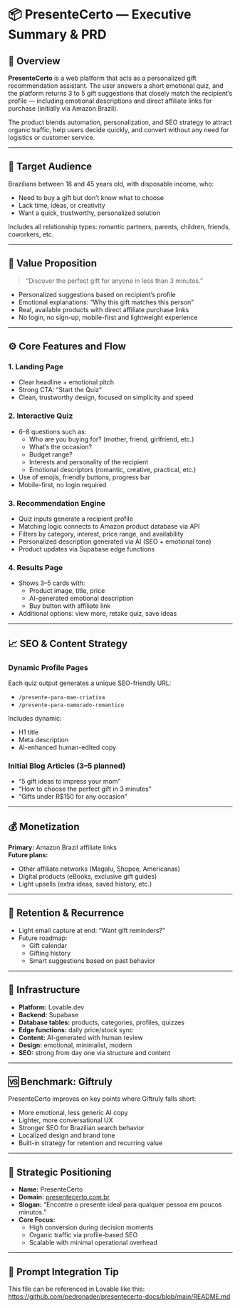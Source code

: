 # 📦 PresenteCerto — Executive Summary & PRD

## 📌 Overview

**PresenteCerto** is a web platform that acts as a personalized gift recommendation assistant. The user answers a short emotional quiz, and the platform returns 3 to 5 gift suggestions that closely match the recipient’s profile — including emotional descriptions and direct affiliate links for purchase (initially via Amazon Brazil).

The product blends automation, personalization, and SEO strategy to attract organic traffic, help users decide quickly, and convert without any need for logistics or customer service.

---

## 👥 Target Audience

Brazilians between 18 and 45 years old, with disposable income, who:
- Need to buy a gift but don’t know what to choose
- Lack time, ideas, or creativity
- Want a quick, trustworthy, personalized solution

Includes all relationship types: romantic partners, parents, children, friends, coworkers, etc.

---

## 🎯 Value Proposition

> “Discover the perfect gift for anyone in less than 3 minutes.”

- Personalized suggestions based on recipient’s profile
- Emotional explanations: “Why this gift matches this person”
- Real, available products with direct affiliate purchase links
- No login, no sign-up, mobile-first and lightweight experience

---

## ⚙️ Core Features and Flow

### 1. **Landing Page**
- Clear headline + emotional pitch
- Strong CTA: “Start the Quiz”
- Clean, trustworthy design, focused on simplicity and speed

### 2. **Interactive Quiz**
- 6–8 questions such as:
  - Who are you buying for? (mother, friend, girlfriend, etc.)
  - What’s the occasion?
  - Budget range?
  - Interests and personality of the recipient
  - Emotional descriptors (romantic, creative, practical, etc.)
- Use of emojis, friendly buttons, progress bar
- Mobile-first, no login required

### 3. **Recommendation Engine**
- Quiz inputs generate a recipient profile
- Matching logic connects to Amazon product database via API
- Filters by category, interest, price range, and availability
- Personalized description generated via AI (SEO + emotional tone)
- Product updates via Supabase edge functions

### 4. **Results Page**
- Shows 3–5 cards with:
  - Product image, title, price
  - AI-generated emotional description
  - Buy button with affiliate link
- Additional options: view more, retake quiz, save ideas

---

## 📈 SEO & Content Strategy

### Dynamic Profile Pages
Each quiz output generates a unique SEO-friendly URL:

- `/presente-para-mae-criativa`
- `/presente-para-namorado-romantico`

Includes dynamic:
- H1 title
- Meta description
- AI-enhanced human-edited copy

### Initial Blog Articles (3–5 planned)
- “5 gift ideas to impress your mom”
- “How to choose the perfect gift in 3 minutes”
- “Gifts under R$150 for any occasion”

---

## 💰 Monetization

**Primary:** Amazon Brazil affiliate links  
**Future plans:**
- Other affiliate networks (Magalu, Shopee, Americanas)
- Digital products (eBooks, exclusive gift guides)
- Light upsells (extra ideas, saved history, etc.)

---

## 🔄 Retention & Recurrence

- Light email capture at end: “Want gift reminders?”
- Future roadmap:
  - Gift calendar
  - Gifting history
  - Smart suggestions based on past behavior

---

## 🧱 Infrastructure

- **Platform:** Lovable.dev
- **Backend:** Supabase
- **Database tables:** products, categories, profiles, quizzes
- **Edge functions:** daily price/stock sync
- **Content:** AI-generated with human review
- **Design:** emotional, minimalist, modern
- **SEO:** strong from day one via structure and content

---

## 🆚 Benchmark: Giftruly

PresenteCerto improves on key points where Giftruly falls short:
- More emotional, less generic AI copy
- Lighter, more conversational UX
- Stronger SEO for Brazilian search behavior
- Localized design and brand tone
- Built-in strategy for retention and recurring value

---

## 🚀 Strategic Positioning

- **Name:** PresenteCerto  
- **Domain:** [presentecerto.com.br](https://presentecerto.com.br)  
- **Slogan:** “Encontre o presente ideal para qualquer pessoa em poucos minutos.”  
- **Core Focus:**  
  - High conversion during decision moments  
  - Organic traffic via profile-based SEO  
  - Scalable with minimal operational overhead

---

## 📎 Prompt Integration Tip

This file can be referenced in Lovable like this:
https://github.com/pedronader/presentecerto-docs/blob/main/README.md
